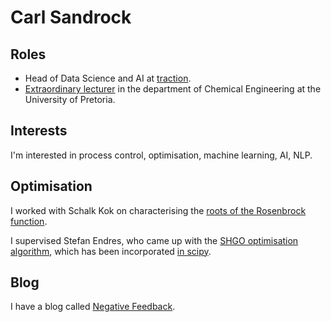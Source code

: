 # Carl Sandrock

## Roles

* Head of Data Science and AI at [traction](brandtraction.co.uk).
* [Extraordinary lecturer](www.up.ac.za/chemeng/csandrock) in the department of Chemical Engineering at the University of Pretoria.

## Interests

I'm interested in process control, optimisation, machine learning, AI, NLP.

## Optimisation
I worked with Schalk Kok on characterising the [roots of the Rosenbrock function](https://www.mitpressjournals.org/doi/abs/10.1162/evco.2009.17.3.437).

I supervised Stefan Endres, who came up with the [SHGO optimisation algorithm](https://shgo.readthedocs.io), which has been incorporated [in scipy](https://docs.scipy.org/doc/scipy/reference/generated/scipy.optimize.shgo.html).

## Blog

I have a blog called [Negative Feedback](https://negfeedback.blogspot.com).

<!--
**alchemyst/alchemyst** is a ✨ _special_ ✨ repository because its `README.md` (this file) appears on your GitHub profile.

Here are some ideas to get you started:

- 🔭 I’m currently working on ...
- 🌱 I’m currently learning ...
- 👯 I’m looking to collaborate on ...
- 🤔 I’m looking for help with ...
- 💬 Ask me about ...
- 📫 How to reach me: ...
- 😄 Pronouns: ...
- ⚡ Fun fact: ...
-->
